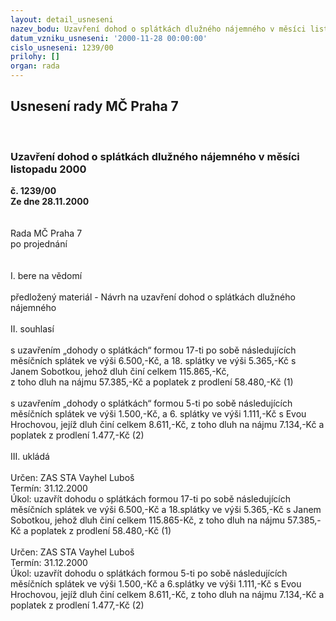 ```yaml
---
layout: detail_usneseni
nazev_bodu: Uzavření dohod o splátkách dlužného nájemného v měsíci listopadu 2000
datum_vzniku_usneseni: '2000-11-28 00:00:00'
cislo_usneseni: 1239/00
prilohy: []
organ: rada
---
```

<div id="ucUsn_pList" class="usn">
	<span><h2>Usnesení rady MČ Praha 7 </h2>
<br></span><div class="standBody">
<span><h3>Uzavření dohod o splátkách dlužného nájemného v měsíci listopadu 2000</h3></span><div class="center">
		<strong>č. 1239/00</strong><br>
	</div>
<div class="center">
		<strong>Ze dne 28.11.2000</strong><br><br>
	</div>
<br>Rada MČ Praha 7<br>po projednání<br><br><br>I.	bere na vědomí<br><br> předložený materiál - Návrh na uzavření dohod o splátkách dlužného nájemného<br><br>II.	souhlasí <br><br>s uzavřením „dohody o splátkách“ formou 17-ti po sobě následujících měsíčních splátek ve výši 6.500,-Kč, a 18. splátky ve výši 5.365,-Kč s Janem Sobotkou, jehož dluh činí celkem 115.865,-Kč, <br>z toho dluh na nájmu 57.385,-Kč a poplatek z prodlení 58.480,-Kč  (1)<br><br>s uzavřením „dohody o splátkách“ formou 5-ti po sobě následujících měsíčních splátek ve výši 1.500,-Kč, a 6. splátky ve výši 1.111,-Kč s Evou Hrochovou, jejíž dluh činí celkem 8.611,-Kč, z toho dluh na nájmu 7.134,-Kč a poplatek z prodlení 1.477,-Kč  (2)<br><br>III.	ukládá <br><br> Určen:	     	ZAS STA Vayhel Luboš<br>Termín: 31.12.2000<br>Úkol:	uzavřít  dohodu o splátkách formou 17-ti po sobě následujících měsíčních splátek ve výši 6.500,-Kč a 18.splátky ve výši 5.365,-Kč s Janem Sobotkou, jehož dluh činí celkem 115.865-Kč, z toho dluh na nájmu 57.385,-Kč a poplatek z prodlení 58.480,-Kč (1)<br> <br> Určen:	     	ZAS STA Vayhel Luboš<br>Termín: 31.12.2000<br>Úkol:	uzavřít  dohodu o splátkách formou 5-ti po sobě následujících měsíčních splátek ve výši 1.500,-Kč a 6.splátky ve výši 1.111,-Kč s Evou Hrochovou, jejíž dluh činí celkem 8.611,-Kč, z toho dluh na nájmu 7.134,-Kč a poplatek z prodlení 1.477,-Kč (2)<br> <br> </div>
</div>